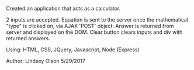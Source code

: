 Created an application that acts as a calculator.

2 inputs are accepted. Equation is sent to the server once the mathematical "type" is clicked on, via AJAX 'POST' object.
Answer is returned from server and displayed on the DOM.
Clear button clears inputs and div with returned answers.

Using: HTML, CSS, JQuery, Javascript, Node (Express)

Author: Lindsey Olson
5/29/2017
